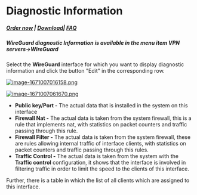 # Diagnostic Information

##### [Order now](https://panel.puqcloud.com/index.php?rp=/store/puqvpn) | [Download](https://download.puqcloud.com/cp/puqvpncp/)| [FAQ](https://faq.puqcloud.com)

##### **WireGuard** diagnostic Information is available in the menu item **VPN servers-&gt;WireGuard**

Select the **WireGuard** interface for which you want to display diagnostic information and click the button "Edit" in the corresponding row.

[![image-1671007016158.png](https://doc.puq.info/uploads/images/gallery/2022-12/scaled-1680-/image-1671007016158.png)](https://doc.puq.info/uploads/images/gallery/2022-12/image-1671007016158.png)

[![image-1671007061670.png](https://doc.puq.info/uploads/images/gallery/2022-12/scaled-1680-/image-1671007061670.png)](https://doc.puq.info/uploads/images/gallery/2022-12/image-1671007061670.png)

- **Public key/Port -** The actual data that is installed in the system on this interface
- **Firewall Nat -** The actual data is taken from the system firewall, this is a rule that implements nat, with statistics on packet counters and traffic passing through this rule.
- **Firewall Filter -** The actual data is taken from the system firewall, these are rules allowing internal traffic of interface clients, with statistics on packet counters and traffic passing through this rules.
- **Traffic Control -** The actual data is taken from the system with the **Traffic control** configuration, it shows that the interface is involved in filtering traffic in order to limit the speed to the clients of this interface.

Further, there is a table in which the list of all clients which are assigned to this interface.